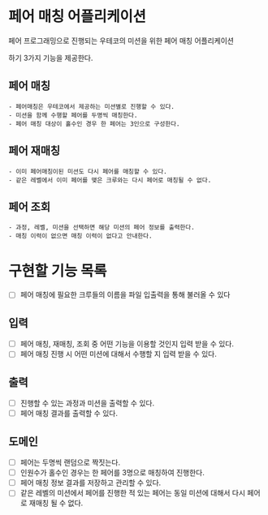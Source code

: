 # 페어 매칭 어플리케이션 
페어 프로그래밍으로 진행되는 우테코의 미션을 위한 페어 매칭 어플리케이션

하기 3가지 기능을 제공한다.

## 페어 매칭
```
- 페어매칭은 우테코에서 제공하는 미션별로 진행할 수 있다.
- 미션을 함께 수행할 페어를 두명씩 매칭한다.
- 페어 매칭 대상이 홀수인 경우 한 페어는 3인으로 구성한다. 
```

## 페어 재매칭
```
- 이미 페어매칭이된 미션도 다시 페어를 매칭할 수 있다.
- 같은 레벨에서 이미 페어를 맺은 크루와는 다시 페어로 매칭될 수 없다.
```

## 페어 조회
```
- 과정, 레벨, 미션을 선택하면 해당 미션의 페어 정보를 출력한다.
- 매칭 이력이 없으면 매칭 이력이 없다고 안내한다.
```


# 구현할 기능 목록 
- [ ] 페어 매칭에 필요한 크루들의 이름을 파일 입출력을 통해 불러올 수 있다

## 입력
- [ ] 페어 매칭, 재매칭, 조회 중 어떤 기능을 이용할 것인지 입력 받을 수 있다.
- [ ] 페어 매칭 진행 시 어떤 미션에 대해서 수행할 지 입력 받을 수 있다.

## 출력
- [ ] 진행할 수 있는 과정과 미션을 출력할 수 있다.
- [ ] 페어 매칭 결과를 출력할 수 있다.

## 도메인
- [ ] 페어는 두명씩 랜덤으로 짝짓는다.
- [ ] 인원수가 홀수인 경우는 한 페어를 3명으로 매칭하여 진행한다.
- [ ] 페어 매칭 정보 결과를 저장하고 관리할 수 있다.
- [ ] 같은 레벨의 미션에서 페어를 진행한 적 있는 페어는 동일 미션에 대해서 다시 페어로 재매칭 될 수 없다.